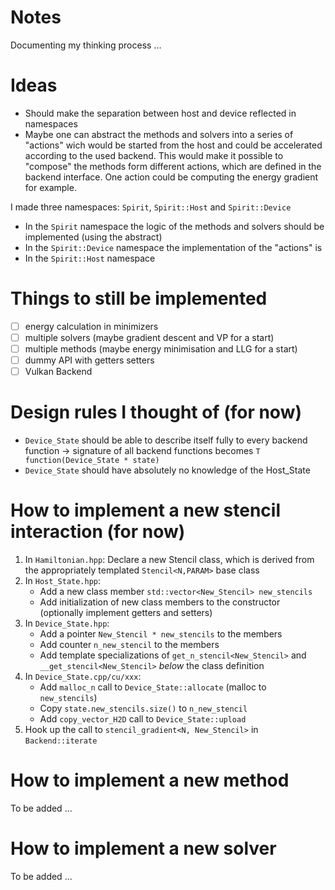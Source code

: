# Notes
Documenting my thinking process ...

# Ideas
- Should make the separation between host and device reflected in namespaces
- Maybe one can abstract the methods and solvers into a series of "actions" wich would be started from the host and could be accelerated according to the used backend. This would make it possible to "compose" the methods form different actions, which are defined in the backend interface. One action could be computing the energy gradient for example. 

I made three namespaces: `Spirit`, `Spirit::Host` and `Spirit::Device`
- In the `Spirit` namespace the logic of the methods and solvers should be implemented (using the abstract)
- In the `Spirit::Device` namespace the implementation of the "actions" is
- In the `Spirit::Host` namespace 

# Things to still be implemented
- [ ] energy calculation in minimizers
- [ ] multiple solvers (maybe gradient descent and VP for a start)
- [ ] multiple methods (maybe energy minimisation and LLG for a start)
- [ ] dummy API with getters setters
- [ ] Vulkan Backend

# Design rules I thought of (for now)
- `Device_State` should be able to describe itself fully to every backend function -> signature of all backend functions becomes `T function(Device_State * state)`
- `Device_State` should have absolutely no knowledge of the Host_State

# How to implement a new stencil interaction (for now)
1. In `Hamiltonian.hpp`: Declare a new Stencil class, which is derived from the appropriately templated `Stencil<N,PARAM>` base class 
2. In `Host_State.hpp`: 
    - Add a new class member `std::vector<New_Stencil> new_stencils`
    - Add initialization of new class members to the constructor (optionally implement getters and setters)
3. In `Device_State.hpp`: 
    - Add a pointer `New_Stencil * new_stencils` to the members
    - Add counter `n_new_stencil` to the members
    - Add template specializations of `get_n_stencil<New_Stencil>` and `__get_stencil<New_Stencil>` *below* the class definition
4. In `Device_State.cpp/cu/xxx`: 
    - Add `malloc_n` call to `Device_State::allocate` (malloc to `new_stencils`)
    - Copy `state.new_stencils.size()` to `n_new_stencil`
    - Add `copy_vector_H2D` call to `Device_State::upload`
5. Hook up the call to `stencil_gradient<N, New_Stencil>` in `Backend::iterate`

# How to implement a new method
To be added ...

# How to implement a new solver
To be added ...